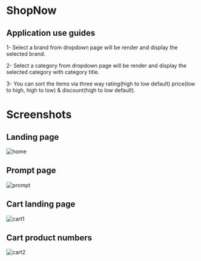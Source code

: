 # ShopNow

## Application use guides
1- Select a brand from dropdown page will be render and display the selected brand.

2- Select a category from dropdown page will be render and display the selected category  with category title.

3- You can sort the items via three way rating(high to low default) price(low to high, high to low) & discount(high to low default).

# Screenshots

## Landing page

![home](https://user-images.githubusercontent.com/59009687/206079285-889eadb4-59e5-49e4-ab49-f5932c910445.png)

## Prompt page

![prompt](https://user-images.githubusercontent.com/59009687/206079716-e56e1a4c-fc76-43bf-be30-ddc54d0e5370.png)

## Cart landing page

![cart1](https://user-images.githubusercontent.com/59009687/206080111-7cfb9b7a-2785-4497-99ac-c7b73962cc50.png)

## Cart product numbers

![cart2](https://user-images.githubusercontent.com/59009687/206080122-89d82d42-37a3-4f43-9c01-867b96c39adb.png)
